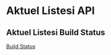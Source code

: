 # Aktuel Listesi API

## Aktuel Listesi Build Status

[Build Status](https://peacecwz.visualstudio.com/_apis/public/build/definitions/8c44d338-1b68-4c2f-b689-2d4e64ea03f4/9/badge)